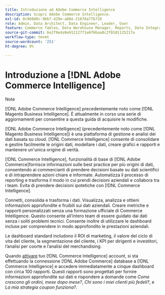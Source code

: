 ```yaml
---
title: Introduzione ad Adobe Commerce Intelligence
description: Scopri Adobe Commerce Intelligence.
exl-id: 0c960d8c-9bb7-429e-a88e-21678a77b710
role: Admin, Data Architect, Data Engineer, Leader, User
feature: Commerce Tables, Data Warehouse Manager, Reports, Data Integration
source-git-commit: 6e2f9e4a9e91212771e6f6baa8c2f8101125217a
workflow-type: tm+mt
source-wordcount: '251'
ht-degree: 0%

---
```



# Introduzione a [!DNL Adobe Commerce Intelligence]

>[!NOTE]
>
>[!DNL Adobe Commerce Intelligence] precedentemente noto come [!DNL Magento Business Intelligence]. È attualmente in corso una serie di aggiornamenti per consentire a questa guida di acquisire le modifiche.

[!DNL Adobe Commerce Intelligence] (precedentemente noto come [!DNL Magento Business Intelligence]) è una piattaforma di gestione e analisi dei dati basata su cloud. [!DNL Commerce Intelligence] consente di consolidare e gestire facilmente le origini dati, modellare i dati, creare grafici e rapporti e mantenere un&#39;unica origine di verità.

[!DNL Commerce Intelligence], funzionalità di base di [!DNL Adobe Commerce]fornisce informazioni sulle best practice per più origini di dati, consentendo ai commercianti di prendere decisioni basate su dati scientifici e di intraprendere azioni chiare e informate. Automatizza il processo di reporting e trasforma il modo in cui prendi decisioni aziendali e collabora tra i team. Evita di prendere decisioni ipotetiche con [!DNL Commerce Intelligence].

Connetti, consolida e trasforma i dati. Visualizza, analizza e ottieni informazioni approfondite e fruibili sui dati aziendali. Creare metriche e rapporti personalizzati senza una formazione ufficiale di Commerce Intelligence. Questo consente all’intero team di essere guidato dai dati senza i soliti problemi tecnici. Consente inoltre di utilizzare le dashboard incluse per comprendere in modo approfondito le prestazioni aziendali.

Le dashboard standard includono il ROI di marketing, il valore del ciclo di vita del cliente, la segmentazione del cliente, i KPI per dirigenti e investitori, l’analisi per coorte e l’analisi del merchandising.

Quando [attivare](../getting-started/onpremise-activation.md) tuo [!DNL Commerce Intelligence] account, si sta effettuando la connessione [!DNL Adobe Commerce] database a [!DNL Commerce Intelligence] e accedere immediatamente a cinque dashboard con circa 100 rapporti. Questi rapporti sono progettati per fornire informazioni approfondite sui dati e rispondere a domande come *Come crescono gli ordini, mese dopo mese?*, *Chi sono i miei clienti più fedeli?*, e *La mia strategia coupon funziona?*.

